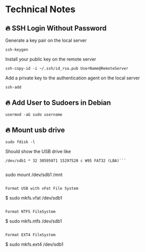 # Technical Notes

## 🔥 SSH Login Without Password 
Generate a key pair on the local server
```
ssh-keygen
```

Install your public key on the remote server
```
ssh-copy-id -i ~/.ssh/id_rsa.pub UserName@RemoteServer
```

Add a private key to the authentication agent on the local server
```
ssh-add
```

## 🔥 Add User to Sudoers in Debian
```
usermod -aG sudo username
```

## 🔥 Mount usb drive
```
sudo fdisk -l
```
Should show the USB drive like
```Device Boot Start End Blocks Id System
/dev/sdb1 * 32 30595071 15297520 c W95 FAT32 (LBA)```


```
sudo mount /dev/sdb1 /mnt
```

Format USB with vFat File System
```
$ sudo mkfs.vfat /dev/sdb1
```

Format NTFS FileSystem
```
$ sudo mkfs.ntfs /dev/sdb1
```

Format EXT4 FileSystem
```
$ sudo mkfs.ext4 /dev/sdb1
```
